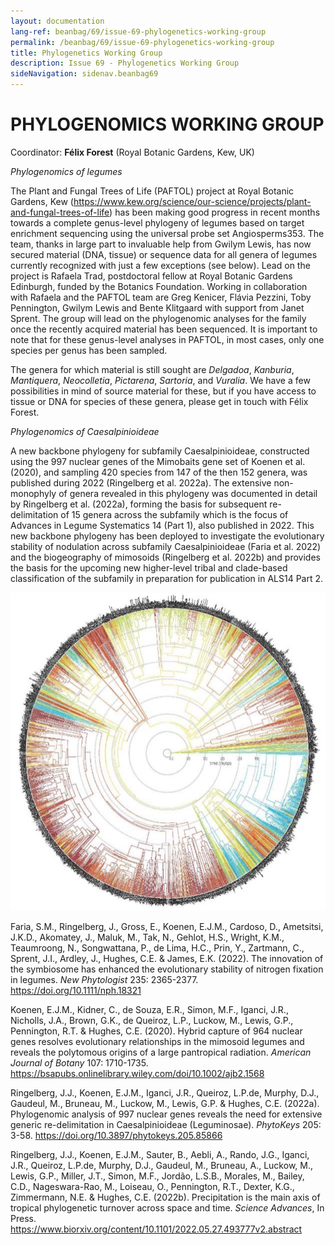 ```yaml
---
layout: documentation
lang-ref: beanbag/69/issue-69-phylogenetics-working-group
permalink: /beanbag/69/issue-69-phylogenetics-working-group
title: Phylogenetics Working Group
description: Issue 69 - Phylogenetics Working Group
sideNavigation: sidenav.beanbag69
---
```


# PHYLOGENOMICS WORKING GROUP

Coordinator:
**Félix Forest** (Royal Botanic Gardens, Kew, UK)

*Phylogenomics of legumes*

The Plant and Fungal Trees of Life (PAFTOL) project at Royal Botanic Gardens, Kew (https://www.kew.org/science/our-science/projects/plant-and-fungal-trees-of-life) has been making good progress in recent months towards a complete genus-level phylogeny of legumes based on target enrichment sequencing using the universal probe set Angiosperms353. The team, thanks in large part to invaluable help from Gwilym Lewis, has now secured material (DNA, tissue) or sequence data for all genera of legumes currently recognized with just a few exceptions (see below). Lead on the project is Rafaela Trad, postdoctoral fellow at Royal Botanic Gardens Edinburgh, funded by the Botanics Foundation. Working in collaboration with Rafaela and the PAFTOL team are Greg Kenicer, Flávia Pezzini, Toby Pennington, Gwilym Lewis and Bente Klitgaard with support from Janet Sprent. The group will lead on the phylogenomic analyses for the family once the recently acquired material has been sequenced. It is important to note that for these genus-level analyses in PAFTOL, in most cases, only one species per genus has been sampled.

The genera for which material is still sought are _Delgadoa_, _Kanburia_, _Mantiquera_, _Neocolletia_, _Pictarena_, _Sartoria_, and _Vuralia_. We have a few possibilities in mind of source material for these, but if you have access to tissue or DNA for species of these genera, please get in touch with Félix Forest.

*Phylogenomics of Caesalpinioideae*

A new backbone phylogeny for subfamily Caesalpinioideae, constructed using the 997 nuclear genes of the Mimobaits gene set of Koenen et al. (2020), and sampling 420 species from 147 of the then 152 genera, was published during 2022 (Ringelberg et al. 2022a). The extensive non-monophyly of genera revealed in this phylogeny was documented in detail by Ringelberg et al. (2022a), forming the basis for subsequent re-delimitation of 15 genera across the subfamily which is the focus of Advances in Legume Systematics 14 (Part 1), also published in 2022. This new backbone phylogeny has been deployed to investigate the evolutionary stability of nodulation across subfamily Caesalpinioideae (Faria et al. 2022) and the biogeography of mimosoids (Ringelberg et al. 2022b) and provides the basis for the upcoming new higher-level tribal and clade-based classification of the subfamily in preparation for publication in ALS14 Part 2.

![](/assets/images/69/phylogeny-1.png)

Faria, S.M., Ringelberg, J., Gross, E., Koenen, E.J.M., Cardoso, D., Ametsitsi, J.K.D., Akomatey, J., Maluk, M., Tak, N., Gehlot, H.S., Wright, K.M., Teaumroong, N., Songwattana, P., de Lima, H.C., Prin, Y., Zartmann, C., Sprent, J.I., Ardley, J., Hughes, C.E. & James, E.K. (2022). The innovation of the symbiosome has enhanced the evolutionary stability of nitrogen fixation in legumes. _New Phytologist_ 235: 2365-2377. https://doi.org/10.1111/nph.18321

Koenen, E.J.M., Kidner, C., de Souza, E.R., Simon, M.F., Iganci, J.R., Nicholls, J.A., Brown, G.K., de Queiroz, L.P., Luckow, M., Lewis, G.P., Pennington, R.T. & Hughes, C.E. (2020). Hybrid capture of 964 nuclear genes resolves evolutionary relationships in the mimosoid legumes and reveals the polytomous origins of a large pantropical radiation. _American Journal of Botany_ 107: 1710-1735. https://bsapubs.onlinelibrary.wiley.com/doi/10.1002/ajb2.1568

Ringelberg, J.J., Koenen, E.J.M., Iganci, J.R., Queiroz, L.P.de, Murphy, D.J., Gaudeul, M., Bruneau, M., Luckow, M., Lewis, G.P. & Hughes, C.E. (2022a). Phylogenomic analysis of 997 nuclear genes reveals the need for extensive generic re-delimitation in Caesalpinioideae (Leguminosae). _PhytoKeys_ 205: 3-58. https://doi.org/10.3897/phytokeys.205.85866

Ringelberg, J.J., Koenen, E.J.M., Sauter, B., Aebli, A., Rando, J.G., Iganci, J.R., Queiroz, L.P.de, Murphy, D.J., Gaudeul, M., Bruneau, A., Luckow, M., Lewis, G.P., Miller, J.T., Simon, M.F., Jordão, L.S.B., Morales, M., Bailey, C.D., Nageswara-Rao, M., Loiseau, O., Pennington, R.T., Dexter, K.G., Zimmermann, N.E. & Hughes, C.E. (2022b). Precipitation is the main axis of tropical phylogenetic turnover across space and time. _Science Advances_, In Press. https://www.biorxiv.org/content/10.1101/2022.05.27.493777v2.abstract
